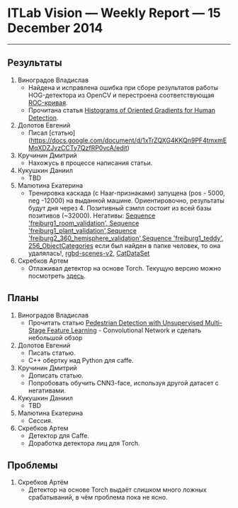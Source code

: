 # ITLab Vision — Weekly Report — 15 December 2014

----------------

## Результаты

  1. Виноградов Владислав
     - Найдена и исправлена ошибка при сборе результатов работы HOG-детектора
     из OpenCV и перестроена соответствующая [ROC-кривая](https://raw.githubusercontent.com/ITLab-Vision/obj-detect-classifiers/master/results/roc-plots/caltect_vs_hog_opencv_plots.png).
     - Прочитана статья [Histograms of Oriented Gradients for Human Detection](http://lear.inrialpes.fr/people/triggs/pubs/Dalal-cvpr05.pdf).
  1. Долотов Евгений
     - Писал [статью] (https://docs.google.com/document/d/1xTrZQXG4KKQn9PF4tmxmEMqXDZJvzCCTy7QzfRP0vcA/edit)
  1. Кручинин Дмитрий
     - Нахожусь в процессе написания статьи.
  1. Кукушкин Даниил
     - TBD
  1. Малютина Екатерина
     - Тренировка каскада (c Haar-признаками) запущена (pos - 5000, neg -12000) на выданной машине. Ориентировочно, результаты будут дня через 4. 
	   Позитивный сэмпл состоит из всей базы позитивов (~32000). 
	   Негативы: 
	   [Sequence 'freiburg1_room_validation', Sequence 'freiburg1_plant_validation',Sequence 'freiburg2_360_hemisphere_validation',Sequence 'freiburg1_teddy'](http://vision.in.tum.de/data/datasets/rgbd-dataset/download),
       [256_ObjectCategories](http://vision.in.tum.de/data/datasets/rgbd-dataset/download) если был найден в папке человек, то она удалялась!,
       [rgbd-scenes-v2](http://rgbd-dataset.cs.washington.edu/dataset/rgbd-scenes-v2/),
	   [CatDataSet](http://137.189.35.203/WebUI/CatDatabase/catData.html)
  1. Скребков Артем
     - Отлаживал детектор на основе Torch. Текущую версию можно посмотреть [здесь][face-det-repo].

[face-det-repo]: https://github.com/stragger/itlab-vision-faces-detection

## Планы

  1. Виноградов Владислав
     - Прочитать статью [Pedestrian Detection with Unsupervised Multi-Stage Feature Learning](http://cs.nyu.edu/~sermanet/papers/sermanet-cvpr-13.pdf) - Convolutional Network и сделать небольшой обзор
  1. Долотов Евгений
     - Писать статью.
     - C++ обертку над Python для caffe.
  1. Кручинин Дмитрий
     - Дописать статью.
     - Попробовать обучить CNN3-face, используя другой датасет с негативами.
  1. Кукушкин Даниил
     - TBD
  1. Малютина Екатерина
     - Сессия.
  1. Скребков Артем
     - Детектор для Caffe.
     - Доработка детектора лиц для Torch.

## Проблемы

  1. Скребков Артём
     - Детектор на основе Torch выдаёт слишком много ложных срабатываний, в чём проблема пока не ясно.